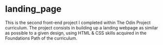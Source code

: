 # landing_page
This is the second front-end project I completed within The Odin Project curriculum.
The project consists in building up a landing webpage as similar as possible to a given design, using HTML & CSS skills acquired in the Foundations Path of the curriculum. 
